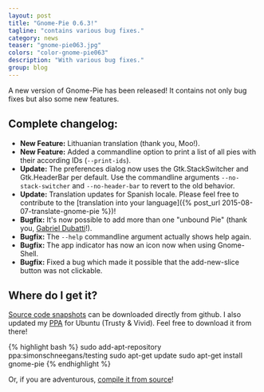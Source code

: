 ```yaml
---
layout: post
title: "Gnome-Pie 0.6.3!"
tagline: "contains various bug fixes."
category: news
teaser: "gnome-pie063.jpg"
colors: "color-gnome-pie063"
description: "With various bug fixes."
group: blog
---
```


A new version of Gnome-Pie has been released! It contains not only bug fixes but also some new features.

<!--more-->

## Complete changelog:

* **New Feature:** Lithuanian translation (thank you, Moo!).
* **New Feature:** Added a commandline option to print a list of all pies with their according IDs (`--print-ids`).
* **Update:** The preferences dialog now uses the Gtk.StackSwitcher and Gtk.HeaderBar per default. Use the commandline arguments `--no-stack-switcher` and `--no-header-bar` to revert to the old behavior.
* **Update:** Translation updates for Spanish locale. Please feel free to contribute to the [translation into your language]({% post_url 2015-08-07-translate-gnome-pie %})!
* **Bugfix:** It's now possible to add more than one "unbound Pie" (thank you, [Gabriel Dubatti](https://github.com/gabdub)!).
* **Bugfix:** The `--help` commandline argument actually shows help again.
* **Bugfix:** The app indicator has now an icon now when using Gnome-Shell.
* **Bugfix:** Fixed a bug which made it possible that the add-new-slice button was not clickable.



## Where do I get it?

[Source code snapshots](https://github.com/Simmesimme/Gnome-Pie/tags) can be downloaded directly from github. I also updated my [PPA](https://launchpad.net/~simonschneegans/+archive/ubuntu/testing) for Ubuntu (Trusty & Vivid). Feel free to download it from there!

{% highlight bash %}
sudo add-apt-repository ppa:simonschneegans/testing
sudo apt-get update
sudo apt-get install gnome-pie
{% endhighlight %}

Or, if you are adventurous, [compile it from source](/gnome-pie.html#toc5)!
